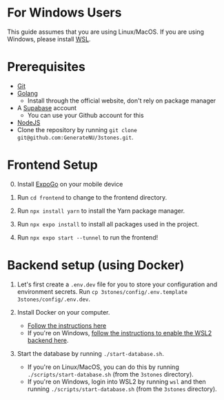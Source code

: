 # For Windows Users
This guide assumes that you are using Linux/MacOS. If you are using Windows, please install [WSL](https://learn.microsoft.com/en-us/windows/wsl/install).

# Prerequisites
- [Git](https://git-scm.com/)
- [Golang](https://go.dev/)
  - Install through the official website, don't rely on package manager
- A [Supabase](https://supabase.com/) account
  - You can use your Github account for this
- [NodeJS](https://nodejs.org/en/)
- Clone the repository by running `git clone git@github.com:GenerateNU/3stones.git`.

# Frontend Setup

0. Install [ExpoGo](https://expo.dev/go) on your mobile device

1. Run `cd frontend` to change to the frontend directory.

2. Run `npx install yarn` to install the Yarn package manager.

3. Run `npx expo install` to install all packages used in the project.

4. Run `npx expo start --tunnel` to run the frontend!

# Backend setup (using Docker)
1. Let's first create a `.env.dev` file for you to store your configuration and environment secrets. Run `cp 3stones/config/.env.template 3stones/config/.env.dev`.

2. Install Docker on your computer. 
   - [Follow the instructions here](https://docs.docker.com/get-started/get-docker/)
   - If you're on Windows, [follow the instructions to enable the WSL2 backend here](https://docs.docker.com/desktop/wsl/).

3. Start the database by running `./start-database.sh`.
   - If you're on Linux/MacOS, you can do this by running `./scripts/start-database.sh` (from the `3stones` directory).
   - If you're on Windows, login into WSL2 by running `wsl` and then running `./scripts/start-database.sh` (from the `3stones` directory).